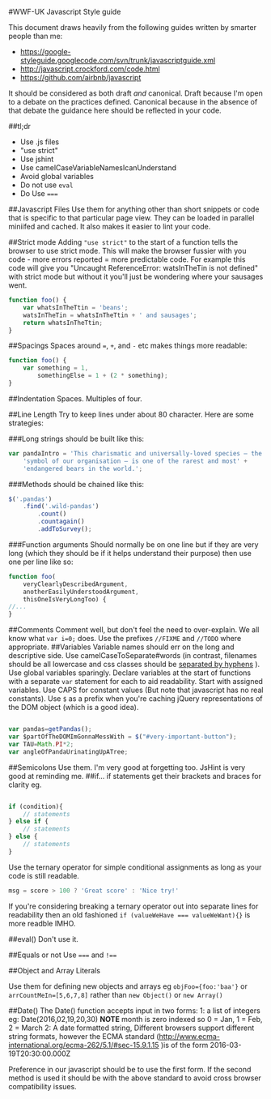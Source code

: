 #WWF-UK Javascript Style guide

This document draws heavily from the following guides written by smarter people than me:

- https://google-styleguide.googlecode.com/svn/trunk/javascriptguide.xml
- http://javascript.crockford.com/code.html
- https://github.com/airbnb/javascript

It should be considered as both draft *and* canonical. Draft because I'm open to a debate on the practices defined. Canonical because in the absence of that debate the guidance here should be reflected in your code.

##tl;dr
- Use .js files
- "use strict"
- Use jshint
- Use camelCaseVariableNamesIcanUnderstand
- Avoid global variables
- Do not use `eval`
- Do Use `===`

##Javascript Files
Use them for anything other than short snippets or code that is specific to that particular page view. They can be loaded in parallel miniifed and cached. It also makes it easier to lint your code.

##Strict mode
Adding `"use strict"` to the start of a function tells the browser to use strict mode. This will make the browser fussier with you code - more errors reported = more predictable code. For example this code will give you "Uncaught ReferenceError: watsInTheTin is not defined" with strict mode but without it you'll just be wondering where your sausages went.

```javascript
function foo() {
    var whatsInTheTtin = 'beans';
    watsInTheTin = whatsInTheTtin + ' and sausages';
    return whatsInTheTtin;
}
```
##Spacings
Spaces around `=`, `+`, and `-` etc makes things more readable:

```javascript
function foo() {
    var something = 1,
        somethingElse = 1 + (2 * something);
}
````

##Indentation
Spaces. Multiples of four.

##Line Length
Try to keep lines under about 80 character.
Here are some strategies:

###Long strings should be built like this:
```javascript
var pandaIntro = 'This charismatic and universally-loved species – the' +
    'symbol of our organisation – is one of the rarest and most' +
    'endangered bears in the world.';
```
###Methods should be chained like this:
```javascript
$('.pandas')
    .find('.wild-pandas')
        .count()
        .countagain()
        .addToSurvey();
```
###Function arguments
Should normally be on one line but if they are very long (which they should be if it helps understand their purpose) then use one per line like so:

```javascript
function foo(
    veryClearlyDescribedArgument,
    anotherEasilyUnderstoodArgument,
    thisOneIsVeryLongToo) {
//...
}
```
##Comments
Comment well, but don't feel the need to over-explain. We all know what `var i=0;` does. Use the prefixes `//FIXME` and `//TODO` where appropriate.
##Variables
Variable names should err on the long and descriptive side. Use camelCaseToSeparate#words (in contrast, filenames should be all lowercase and css classes should be [separated by hyphens](https://github.com/WWF-International/wwf-uk-css-style-guide "WWF-UK CSS style guide") ). Use global variables sparingly. Declare variables at the start of functions with a separate `var` statement for each to aid readability. Start with assigned variables. Use CAPS for constant values (But note that javascript has no real constants). Use `$` as a prefix when you're caching jQuery representations of the DOM object (which is a good idea).

```javascript

var pandas=getPandas();
var $partOfTheDOMImGonnaMessWith = $("#very-important-button");
var TAU=Math.PI*2;
var angleOfPandaUrinatingUpATree;

```
##Semicolons
Use them. I'm very good at forgetting too. JsHint is very good at reminding me.
##if...
if statements get their brackets and braces for clarity eg.

```javascript

if (condition){
    // statements  
} else if {
    // statements
} else {
    // statements
}
```

Use the ternary operator for simple conditional assignments as long as your code is still readable.

```javascript
msg = score > 100 ? 'Great score' : 'Nice try!'

```

If you're considering breaking a ternary operator out into separate lines for readability then an old fashioned `if (valueWeHave === valueWeWant){}` is more readble IMHO.


##eval()
Don't use it.

##Equals or not
Use `===` and `!==`


##Object and Array Literals

Use them for defining new objects and arrays eg `objFoo={foo:'baa'}` or `arrCountMeIn=[5,6,7,8]` rather than `new Object()` or `new Array()`

##Date()
The Date() function accepts input in two forms:
1: a list of integers eg: Date(2016,02,19,20,30) **NOTE** month is zero indexed so 0 = Jan, 1 = Feb, 2 = March
2: A date formatted string, Different browsers support different string formats, however the ECMA standard (http://www.ecma-international.org/ecma-262/5.1/#sec-15.9.1.15 )is of the form  2016-03-19T20:30:00.000Z 

Preference in our javascript should be to use the first form. If the second method is used it should be with the above standard to avoid cross browser compatibility issues.

